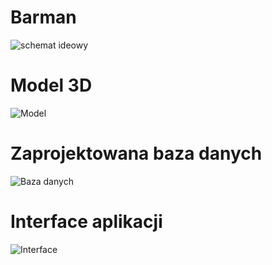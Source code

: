 # Barman
![schemat ideowy](https://user-images.githubusercontent.com/127935454/231570081-f0728240-8191-449f-9799-bad739cfc49a.png)

# Model 3D
![Model](https://github.com/SebWlo23/Barman/assets/127935454/9a7eb0b5-eb70-4b83-9760-cc2e13668ef0)

# Zaprojektowana baza danych
![Baza danych](https://user-images.githubusercontent.com/127935454/231570108-27baf575-c526-4d40-8607-9a248ef1fcf6.png)

# Interface aplikacji
![Interface](https://github.com/SebWlo23/Barman/assets/127935454/96678f15-354a-4bb6-9381-693c3d994d7e)

